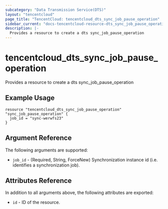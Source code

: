 ```yaml
---
subcategory: "Data Transmission Service(DTS)"
layout: "tencentcloud"
page_title: "TencentCloud: tencentcloud_dts_sync_job_pause_operation"
sidebar_current: "docs-tencentcloud-resource-dts_sync_job_pause_operation"
description: |-
  Provides a resource to create a dts sync_job_pause_operation
---
```


# tencentcloud_dts_sync_job_pause_operation

Provides a resource to create a dts sync_job_pause_operation

## Example Usage

```hcl
resource "tencentcloud_dts_sync_job_pause_operation" "sync_job_pause_operation" {
  job_id = "sync-werwfs23"
}
```

## Argument Reference

The following arguments are supported:

* `job_id` - (Required, String, ForceNew) Synchronization instance id (i.e. identifies a synchronization job).

## Attributes Reference

In addition to all arguments above, the following attributes are exported:

* `id` - ID of the resource.



